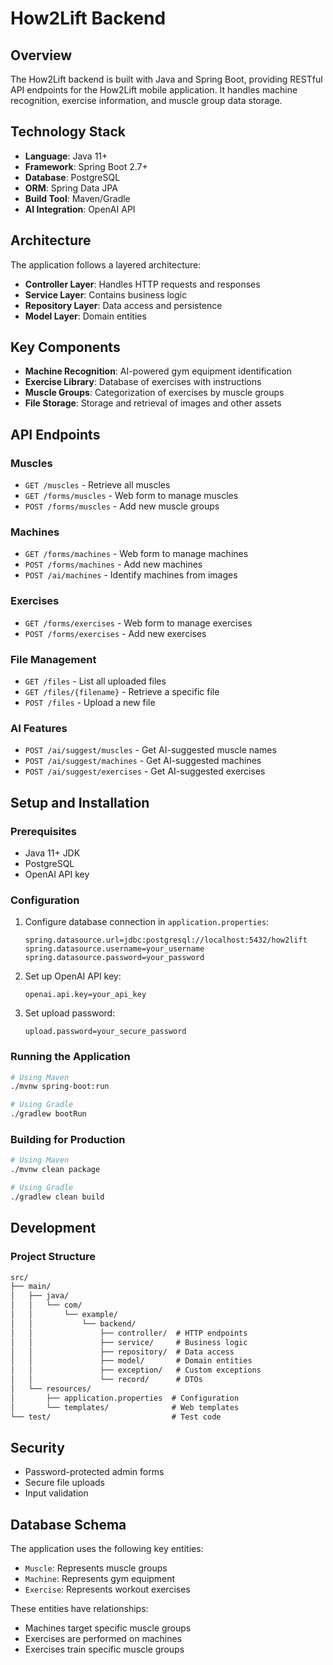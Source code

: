# How2Lift Backend

## Overview

The How2Lift backend is built with Java and Spring Boot, providing RESTful API endpoints for the How2Lift mobile application. It handles machine recognition, exercise information, and muscle group data storage.

## Technology Stack

- **Language**: Java 11+
- **Framework**: Spring Boot 2.7+
- **Database**: PostgreSQL
- **ORM**: Spring Data JPA
- **Build Tool**: Maven/Gradle
- **AI Integration**: OpenAI API

## Architecture

The application follows a layered architecture:

- **Controller Layer**: Handles HTTP requests and responses
- **Service Layer**: Contains business logic
- **Repository Layer**: Data access and persistence
- **Model Layer**: Domain entities

## Key Components

- **Machine Recognition**: AI-powered gym equipment identification
- **Exercise Library**: Database of exercises with instructions
- **Muscle Groups**: Categorization of exercises by muscle groups
- **File Storage**: Storage and retrieval of images and other assets

## API Endpoints

### Muscles

- `GET /muscles` - Retrieve all muscles
- `GET /forms/muscles` - Web form to manage muscles
- `POST /forms/muscles` - Add new muscle groups

### Machines

- `GET /forms/machines` - Web form to manage machines
- `POST /forms/machines` - Add new machines
- `POST /ai/machines` - Identify machines from images

### Exercises

- `GET /forms/exercises` - Web form to manage exercises
- `POST /forms/exercises` - Add new exercises

### File Management

- `GET /files` - List all uploaded files
- `GET /files/{filename}` - Retrieve a specific file
- `POST /files` - Upload a new file

### AI Features

- `POST /ai/suggest/muscles` - Get AI-suggested muscle names
- `POST /ai/suggest/machines` - Get AI-suggested machines
- `POST /ai/suggest/exercises` - Get AI-suggested exercises

## Setup and Installation

### Prerequisites

- Java 11+ JDK
- PostgreSQL
- OpenAI API key

### Configuration

1. Configure database connection in `application.properties`:

   ```properties
   spring.datasource.url=jdbc:postgresql://localhost:5432/how2lift
   spring.datasource.username=your_username
   spring.datasource.password=your_password
   ```

2. Set up OpenAI API key:

   ```properties
   openai.api.key=your_api_key
   ```

3. Set upload password:

   ```properties
   upload.password=your_secure_password
   ```

### Running the Application

```bash
# Using Maven
./mvnw spring-boot:run

# Using Gradle
./gradlew bootRun
```

### Building for Production

```bash
# Using Maven
./mvnw clean package

# Using Gradle
./gradlew clean build
```

## Development

### Project Structure

```txt
src/
├── main/
│   ├── java/
│   │   └── com/
│   │       └── example/
│   │           └── backend/
│   │               ├── controller/  # HTTP endpoints
│   │               ├── service/     # Business logic
│   │               ├── repository/  # Data access
│   │               ├── model/       # Domain entities
│   │               ├── exception/   # Custom exceptions
│   │               └── record/      # DTOs
│   └── resources/
│       ├── application.properties  # Configuration
│       └── templates/              # Web templates
└── test/                           # Test code
```

## Security

- Password-protected admin forms
- Secure file uploads
- Input validation

## Database Schema

The application uses the following key entities:

- `Muscle`: Represents muscle groups
- `Machine`: Represents gym equipment
- `Exercise`: Represents workout exercises

These entities have relationships:

- Machines target specific muscle groups
- Exercises are performed on machines
- Exercises train specific muscle groups
